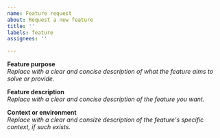 ```yaml
---
name: Feature request
about: Request a new feature
title: ''
labels: feature
assignees: ''

---
```


**Feature purpose**  
_Replace with a clear and concise description of what the feature aims to solve or provide._

**Feature description**  
_Replace with a clear and concise description of the feature you want._

**Context or environment**  
_Replace with a clear and consize description of the feature's specific context, if such exists._
